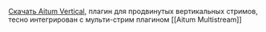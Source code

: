  [Скачать Aitum Vertical](https://github.com/Aitum/obs-vertical-canvas/releases), плагин для продвинутых вертикальных стримов, тесно интегрирован с мульти-стрим плагином [[Aitum Multistream]]
